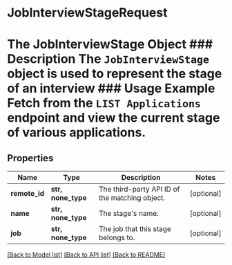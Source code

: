 # JobInterviewStageRequest

# The JobInterviewStage Object ### Description The `JobInterviewStage` object is used to represent the stage of an interview  ### Usage Example Fetch from the `LIST Applications` endpoint and view the current stage of various applications.
## Properties
Name | Type | Description | Notes
------------ | ------------- | ------------- | -------------
**remote_id** | **str, none_type** | The third-party API ID of the matching object. | [optional] 
**name** | **str, none_type** | The stage&#39;s name. | [optional] 
**job** | **str, none_type** | The job that this stage belongs to. | [optional] 

[[Back to Model list]](../README.md#documentation-for-models) [[Back to API list]](../README.md#documentation-for-api-endpoints) [[Back to README]](../README.md)


